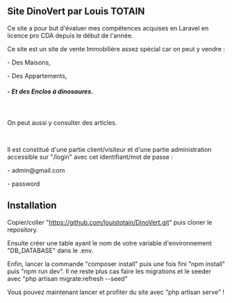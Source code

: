 ## Site DinoVert par Louis TOTAIN

<p>
Ce site a pour but d'évaluer mes compétences acquises en Laravel en licence pro CDA depuis le début de l'année.
</p>

<p>
Ce site est un site de vente Immobilière assez spécial car on peut y vendre : </p>

<p>- Des Maisons,</p>
<p>- Des Appartements,</p>
<h5>- Et des Enclos à dinosaures.</h5>

<br>
<p>On peut aussi y consulter des articles.</p>
<br>

<p>
Il est constitué d'une partie client/visiteur et d'une partie administration accessible sur "/login" avec cet identifiant/mot de passe :
</p>

<p>- admin@gmail.com</p>
<p>- password</p>


## Installation

Copier/coller "https://github.com/louistotain/DinoVert.git" puis cloner le repository.

Ensuite créer une table ayant le nom de votre variable d'environnement "DB_DATABASE" dans le .env.

Enfin, lancer la commande "composer install" puis une fois fini "npm install" puis "npm run dev". Il ne reste plus cas faire
les migrations et le seeder avec "php artisan migrate:refresh --seed"

Vous pouvez maintenant lancer et profiter du site avec "php artisan serve" !






